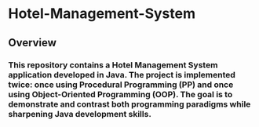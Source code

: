 # Hotel-Management-System

## Overview
### This repository contains a Hotel Management System application developed in Java. The project is implemented twice: once using Procedural Programming (PP) and once using Object-Oriented Programming (OOP). The goal is to demonstrate and contrast both programming paradigms while sharpening Java development skills.
